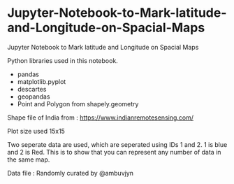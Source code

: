 # Jupyter-Notebook-to-Mark-latitude-and-Longitude-on-Spacial-Maps
Jupyter Notebook to Mark latitude and Longitude on Spacial Maps

Python libraries used in this notebook.
- pandas
- matplotlib.pyplot
- descartes
- geopandas
- Point and Polygon from shapely.geometry

Shape file of India from : https://www.indianremotesensing.com/

Plot size used 15x15

Two seperate data are used, which are seperated using IDs 1 and 2. 1 is blue and 2 is Red. This is to show that you can represent any number of data in the same map.

Data file : Randomly curated by @ambuvjyn
